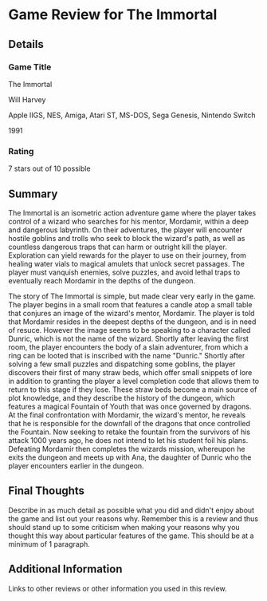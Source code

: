# Game Review for The Immortal

## Details

### Game Title

The Immortal 

Will Harvey

Apple IIGS, NES, Amiga, Atari ST, MS-DOS, Sega Genesis, Nintendo Switch

1991

### Rating

7 stars out of 10 possible

## Summary

The Immortal is an isometric action adventure game where the player takes control of a wizard who searches for his mentor, Mordamir, within a deep and dangerous labyrinth. On their adventures, the player will encounter hostile goblins and trolls who seek to block the wizard's path, as well as countless dangerous traps that can harm or outright kill the player. Exploration can yield rewards for the player to use on their journey, from healing water vials to magical amulets that unlock secret passages. The player must vanquish enemies, solve puzzles, and avoid lethal traps to eventually reach Mordamir in the depths of the dungeon. 

The story of The Immortal is simple, but made clear very early in the game. The player begins in a small room that features a candle atop a small table that conjures an image of the wizard's mentor, Mordamir. The player is told that Mordamir resides in the deepest depths of the dungeon, and is in need of resuce. However the image seems to be speaking to a character called Dunric, which is not the name of the wizard. Shortly after leaving the first room, the player encounters the body of a slain adventurer, from which a ring can be looted that is inscribed with the name "Dunric." Shortly after solving a few small puzzles and dispatching some goblins, the player discovers their first of many straw beds, which offer small snippets of lore in addition to granting the player a level completion code that allows them to return to this stage if they lose. These straw beds become a main source of plot knowledge, and they describe the history of the dungeon, which features a magical Fountain of Youth that was once governed by dragons. At the final confrontation with Mordamir, the wizard's mentor, he reveals that he is responsible for the downfall of the dragons that once controlled the Fountain. Now seeking to retake the fountain from the survivors of his attack 1000 years ago, he does not intend to let his student foil his plans. Defeating Mordamir then completes the wizards mission, whereupon he exits the dungeon and meets up with Ana, the daughter of Dunric who the player encounters earlier in the dungeon.

## Final Thoughts

Describe in as much detail as possible what you did and didn't enjoy about the
game and list out your reasons why. Remember this is a review and thus should
stand up to some criticism when making your reasons why you thought this way
about particular features of the game. This should be at a minimum of 1
paragraph.

## Additional Information

Links to other reviews or other information you used in this review.
